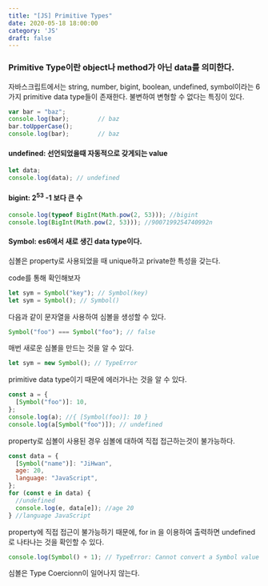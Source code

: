 ```yaml
---
title: "[JS] Primitive Types"
date: 2020-05-18 18:00:00
category: 'JS'
draft: false
---
```



### Primitive Type이란 object나 method가 아닌 data를 의미한다.

자바스크립트에서는 string, number, bigint, boolean, undefined, symbol이라는
6가지 primitive data type들이 존재한다.
불변하여 변형할 수 없다는 특징이 있다.
```js
var bar = "baz";
console.log(bar);        // baz
bar.toUpperCase();
console.log(bar);        // baz
```
#### undefined: 선언되었을때 자동적으로 갖게되는 value

```javascript
let data;
console.log(data); // undefined
```

#### bigint: 2<sup>53</sup> -1 보다 큰 수

```javascript
console.log(typeof BigInt(Math.pow(2, 53))); //bigint
console.log(BigInt(Math.pow(2, 53))); //9007199254740992n
```

#### Symbol: es6에서 새로 생긴 data type이다.

심볼은 property로 사용되었을 때 unique하고 private한 특성을 갖는다.

code를 통해 확인해보자

```javascript
let sym = Symbol("key"); // Symbol(key)
let sym = Symbol(); // Symbol()
```

다음과 같이 문자열을 사용하여 심볼을 생성할 수 있다.

```javascript
Symbol("foo") === Symbol("foo"); // false
```

매번 새로운 심볼을 만드는 것을 알 수 있다.

```javascript
let sym = new Symbol(); // TypeError
```

primitive data type이기 때문에 에러가나는 것을 알 수 있다.

```javascript
const a = {
  [Symbol("foo")]: 10,
};
console.log(a); //{ [Symbol(foo)]: 10 }
console.log(a[Symbol("foo")]); // undefined
```

property로 심볼이 사용된 경우 심볼에 대하여 직접 접근하는것이 불가능하다.

```javascript
const data = {
  [Symbol("name")]: "JiHwan",
  age: 20,
  language: "JavaScript",
};
for (const e in data) {
  //undefined
  console.log(e, data[e]); //age 20
} //language JavaScript
```

property에 직접 접근이 불가능하기 때문에, for in 을 이용하여 출력하면
undefined로 나타나는 것을 확인할 수 있다.

```javascript
console.log(Symbol() + 1); // TypeError: Cannot convert a Symbol value to a number
```

심볼은 Type Coercionn이 일어나지 않는다.
